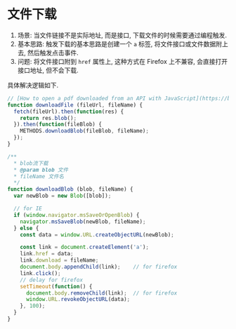 # 文件下载

1. 场景: 当文件链接不是实际地址, 而是接口, 下载文件的时候需要通过编程触发.
2. 基本思路: 触发下载的基本思路是创建一个 `a` 标签, 将文件接口或文件数据附上去, 然后触发点击事件.
3. 问题: 将文件接口附到 `href` 属性上, 这种方式在 Firefox 上不兼容, 会直接打开接口地址, 但不会下载.

具体解决逻辑如下.

```javascript
// [How to open a pdf downloaded from an API with JavaScript](https://blog.jayway.com/2017/07/13/open-pdf-downloaded-api-javascript/)
function downloadFile (fileUrl, fileName) {
  fetch(fileUrl).then(function(res) {
    return res.blob();
  }).then(function(fileBlob) {
    METHODS.downloadBlob(fileBlob, fileName);
  });
}

/**
  * blob流下载
  * @param blob 文件
  * fileName 文件名
  */
function downloadBlob (blob, fileName) {
  var newBlob = new Blob([blob]);

  // for IE
  if (window.navigator.msSaveOrOpenBlob) {
    navigator.msSaveBlob(newBlob, fileName);
  } else {
    const data = window.URL.createObjectURL(newBlob);

    const link = document.createElement('a');
    link.href = data;
    link.download = fileName;
    document.body.appendChild(link);    // for firefox
    link.click();
    // delay for firefox
    setTimeout(function() {
      document.body.removeChild(link);  // for firefox
      window.URL.revokeObjectURL(data);
    }, 100);
  }
}
```
